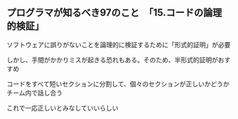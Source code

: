 ## プログラマが知るべき97のこと　「15.コードの論理的検証」
ソフトウェアに誤りがないことを論理的に検証するために「形式的証明」が必要

しかし、手間がかかりミスが起きる恐れもある。そのため、半形式的証明がおすすめ

コードをすべて短いセクションに分割して、個々のセクションが正しいかどうかチーム内で話し合う

これで一応正しいとみなしていいらしい


